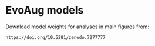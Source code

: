 # EvoAug models

Download model weights for analyses in main figures from: 
```
https://doi.org/10.5281/zenodo.7277777
```
